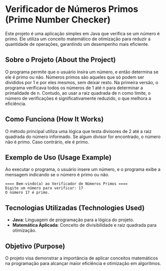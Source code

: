 # Verificador de Números Primos (Prime Number Checker)

Este projeto é uma aplicação simples em Java que verifica se um número é primo. Ele utiliza um conceito matemático de otimização para reduzir a quantidade de operações, garantindo um desempenho mais eficiente.

## Sobre o Projeto (About the Project)

O programa permite que o usuário insira um número, e então determina se ele é primo ou não. Números primos são aqueles que só podem ser divididos por 1 e por eles mesmos, sem deixar resto. Na primeira versão, o programa verificava todos os números de 1 até n para determinar a primalidade de n. Contudo, ao usar a raiz quadrada de n como limite, o número de verificações é significativamente reduzido, o que melhora a eficiência.

## Como Funciona (How It Works)

O método principal utiliza uma lógica que testa divisores de 2 até a raiz quadrada do número informado. Se algum divisor for encontrado, o número não é primo. Caso contrário, ele é primo.

## Exemplo de Uso (Usage Example)

Ao executar o programa, o usuário insere um número, e o programa exibe a mensagem indicando se o número é primo ou não.

```plaintext
==== Bem-vindo(a) ao Verificador de Números Primos ====
Digite um número para verificar: 17
O número 17 é primo.
```

## Tecnologias Utilizadas (Technologies Used)

- **Java**: Linguagem de programação para a lógica do projeto.
- **Matemática Aplicada**: Conceito de divisibilidade e raiz quadrada para otimização.

## Objetivo (Purpose)

O projeto visa demonstrar a importância de aplicar conceitos matemáticos na programação para alcançar maior eficiência e otimização em algoritmos.
